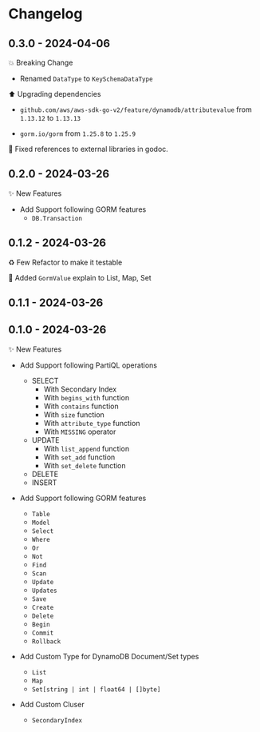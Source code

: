 # Changelog

## 0.3.0 - 2024-04-06

💥 Breaking Change

- Renamed `DataType` to `KeySchemaDataType`

⬆️ Upgrading dependencies

- `github.com/aws/aws-sdk-go-v2/feature/dynamodb/attributevalue` from `1.13.12` to `1.13.13`

- `gorm.io/gorm` from `1.25.8` to `1.25.9`

📝 Fixed references to external libraries in godoc.

  
## 0.2.0 - 2024-03-26

✨ New Features

- Add Support following GORM features
    - `DB.Transaction`

## 0.1.2 - 2024-03-26

♻️ Few Refactor to make it testable

📝 Added `GormValue` explain to List, Map, Set

## 0.1.1 - 2024-03-26

## 0.1.0 - 2024-03-26

✨ New Features

- Add Support following PartiQL operations
    - SELECT
      - With Secondary Index
      - With `begins_with` function
      - With `contains` function
      - With `size` function
      - With `attribute_type` function
      - With `MISSING` operator
    - UPDATE
      - With `list_append` function
      - With `set_add` function
      - With `set_delete` function 
    - DELETE
    - INSERT
  
- Add Support following GORM features
    - `Table`
    - `Model`
    - `Select`
    - `Where`
    - `Or`
    - `Not`
    - `Find`
    - `Scan`
    - `Update`
    - `Updates`
    - `Save`
    - `Create`
    - `Delete`
    - `Begin`
    - `Commit`
    - `Rollback`
  
- Add Custom Type for DynamoDB Document/Set types
    - `List`
    - `Map`
    - `Set[string | int | float64 | []byte]`

- Add Custom Cluser
    - `SecondaryIndex`
